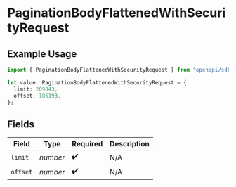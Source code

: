 # PaginationBodyFlattenedWithSecurityRequest

## Example Usage

```typescript
import { PaginationBodyFlattenedWithSecurityRequest } from "openapi/sdk/models/operations";

let value: PaginationBodyFlattenedWithSecurityRequest = {
  limit: 209843,
  offset: 186193,
};
```

## Fields

| Field              | Type               | Required           | Description        |
| ------------------ | ------------------ | ------------------ | ------------------ |
| `limit`            | *number*           | :heavy_check_mark: | N/A                |
| `offset`           | *number*           | :heavy_check_mark: | N/A                |